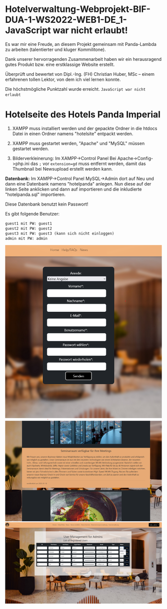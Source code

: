 # Hotelverwaltung-Webprojekt-BIF-DUA-1-WS2022-WEB1-DE_1-JavaScript war nicht erlaubt!

Es war mir eine Freude, an diesem Projekt gemeinsam mit Panda-Lambda zu arbeiten (talentierter und kluger Kommilitone).

Dank unserer hervorragenden Zusammenarbeit haben wir ein herausragend gutes Produkt bzw. eine erstklassige Website erstellt.

Überprüft und bewertet von Dipl.-Ing. (FH) Christian Huber, MSc – einem erfahrenen tollen Lektor, von dem ich viel lernen konnte.

Die höchstmögliche Punktzahl wurde erreicht.           ```JavaScript war nicht erlaubt```

# Hotelseite des Hotels Panda Imperial

1) XAMPP muss installiert werden und der gepackte Ordner in die htdocs Datei in einen Ordner namens "hotelsite" entpackt werden. 

2) XAMPP muss gestartet werden, 
"Apache" und "MySQL" müssen gestartet werden. 

3) Bilderverkleinerung: 
Im XAMPP->Control Panel
Bei Apache->Config->php.ini
das `;` vor `extension=gd` muss entfernt werden, damit das Thumbnail bei Newsupload erstellt werden kann. 

**Datenbank:**
Im XAMPP->Control Panel
MySQL->Admin
dort auf Neu und dann eine Datenbank namens "hotelpanda" anlegen. Nun diese auf der linken Seite anklicken und
dann auf importieren und die inkludierte "hotelpanda.sql" importieren. 

Diese Datenbank benutzt kein Passwort! 

Es gibt folgende Benutzer:
```
guest1 mit PW: guest1
guest2 mit PW: guest2
guest3 mit PW: guest3 (kann sich nicht einloggen)
admin mit PW: admin
```

![Registrierung](https://raw.githubusercontent.com/panda-lambda/Hotelsite-Panda/main/register.png)
![News](https://raw.githubusercontent.com/panda-lambda/Hotelsite-Panda/main/news.png)
![Admin -User management](https://raw.githubusercontent.com/panda-lambda/Hotelsite-Panda/main/user_management.png)
